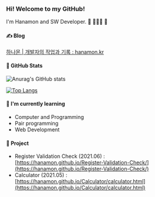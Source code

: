 ### Hi! Welcome to my GitHub!
I'm Hanamon and SW Developer. 👋 🧑🏻‍💻 🌳

#### ✍️ Blog
[하나몬 | 개발자의 작업과 기록 : hanamon.kr](https://hanamon.kr)

#### 👾 GitHub Stats
![Anurag's GitHub stats](https://github-readme-stats.vercel.app/api?username=hanamon&count_private=true&show_icons=true&theme=cobalt&icon_color=78D9F8)

[![Top Langs](https://github-readme-stats.vercel.app/api/top-langs/?username=hanamon&layout=compact&card_width=445&hide=hack&exclude_repo=WP-Hanamon-Site,defective-speaker,im-sprint-calculator,im-sprint-query-selector&theme=cobalt)](https://github.com/hanamon/github-readme-stats)

#### 📖 I'm currently learning
- Computer and Programming
- Pair programming
- Web Development

#### 🧩 Project
- Register Validation Check (2021.06) : [https://hanamon.github.io/Register-Validation-Check/](https://hanamon.github.io/Register-Validation-Check/)
- Calculator (2021.05) : [https://hanamon.github.io/Calculator/calculator.html](https://hanamon.github.io/Calculator/calculator.html)

#### 
<!--
### 📖 Records
<a href="https://github.com/hanamon/Today-Record">
  <img align="center" src="https://github-readme-stats.vercel.app/api/pin/?username=hanamon&repo=Today-Record" />
</a>
<a href="https://github.com/hanamon/Learning-VueJS">
  <img align="center" src="https://github-readme-stats.vercel.app/api/pin/?username=hanamon&repo=Learning-VueJS" />
</a>
-->

<!--
**hanamon/hanamon** is a ✨ _special_ ✨ repository because its `README.md` (this file) appears on your GitHub profile.

Here are some ideas to get you started:

- 🔭 I’m currently working on ...
- 🌱 I’m currently learning ...
- 👯 I’m looking to collaborate on ...
- 🤔 I’m looking for help with ...
- 💬 Ask me about ...
- 📫 How to reach me: ...
- 😄 Pronouns: ...
- ⚡ Fun fact: ...
-->
